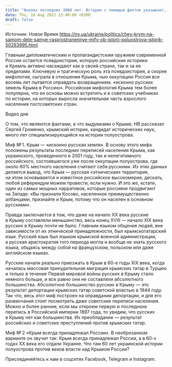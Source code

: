 ```yaml
---
title: "Анализ последних 3000 лет. Историк с помощью фактов указывает, кто действительно может претендовать на Крым и при чем здесь Украина"
date: Thu, 18 Aug 2022 13:40:00 +0300
draft: false
---
```

Источник: Новое Время https://nv.ua/ukraine/politics/chey-krym-na-samom-dele-samye-rasprostranennye-mify-ob-istorii-poluostrova-istorik-50263995.html


Главным дипломатическим и пропагандистским оружием современной России остается псевдоистория, которую российские историки и Кремль активно насаждают как в своей стране, так и за ее пределами. Ключевую и трагическую роль эта псевдоистория, а скорее мифология, сыграла в отношении Крыма, чью оккупацию Россия все восемь лет пытается оправдать возвращением. «исконно русских земель Крыма в Россию». Российская мифология Крыма тем более популярна, что ее основы можно встретить и в советских учебниках по истории, на которых выросла значительная часть взрослого населения постсоветских стран.

 Видео дня   

О том, что являются фактами, а что выдумками о Крыме, НВ рассказал Сергей Громенко, крымский историк, кандидат исторических наук, много лет специализирующийся на истории полуострова.

Миф № 1. Крым — «исконно русская земля». В основу этого мифа положены результаты последних переписей населения Крыма, как украинского, проведенного в 2001 году, так и нелегитимного российского, состоявшегося уже после оккупации полуострова, где около 60% местного населения считают себя русскими. Из этих данных делается вывод, что Крым — русская  «этническая» территория, на этом основывается и известное российское высокомерие, дескать, любой референдум можем провести, если нужно. И это же, кстати, один из самых мощных нарративов, которые россияне продвигают на Западе: «Вы признали Косово, населенное преимущественно албанцами, признайте и Крым, потому что он населен в основном русскими».

Правда заключается в том, что даже на начало ХХ века русские в Крыму составляли меньшинство, весь конец XVIII — начало XIX века русских в Крыму почти не было. Главным языком общения людей, вне зависимости от их этнической принадлежности, был крымскотатарский язык. Русский язык был языком крымской военной администрации, а русская аристократия того периода могла и вообще не знать русского языка, общаясь между собой на французском, польском или даже английском языках.

Русские начали реально приезжать в Крым в 60-е годы XIX века, когда началась массовая принудительная миграция крымских татар в Турцию и только в течение Первой мировой войны русских в Крыму стало немного больше, и все равно они не составляли абсолютного большинства. Абсолютное большинство русских в Крыму — это результат депортации крымских татар советской властью в 1944 году. Так что, весь этот миф построен на оправдании депортации, и для его развенчания стоит посмотреть даже советские переписи населения. Можно и более ранние, если мы откроем первую и последнюю перепись в Российской империи 1897 года, то увидим, что русских в Крыму нет как большинства. Их преобладание — результат российских и советских преступлений против крымских татар.

Миф № 2 «Крым всегда принадлежал России». В необрезанном варианте он звучит так: Крым всегда принадлежал России, а в 60-х годах ХХ века его отдали Украине. Что там 60 лет украинской истории полуострова против веков власти над Крымом России?

Присоединяйтесь к нам в соцсетях Facebook, Telegram и Instagram.
